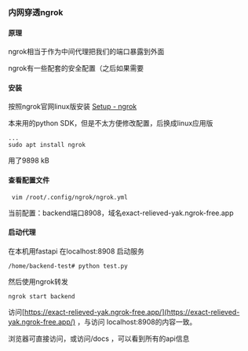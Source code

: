 

### 内网穿透ngrok

#### 原理

ngrok相当于作为中间代理把我们的端口暴露到外面

ngrok有一些配套的安全配置（之后如果需要



#### 安装

按照ngrok官网linux版安装 [Setup - ngrok](https://dashboard.ngrok.com/get-started/setup/linux)

本来用的python SDK，但是不太方便修改配置，后换成linux应用版

```
...
sudo apt install ngrok
```

用了9898 kB



#### 查看配置文件

```
 vim /root/.config/ngrok/ngrok.yml
```

当前配置：backend端口8908，域名exact-relieved-yak.ngrok-free.app



#### 启动代理

在本机用fastapi 在localhost:8908 启动服务

```
/home/backend-test# python test.py
```

然后使用ngrok转发

```
ngrok start backend
```

访问[https://exact-relieved-yak.ngrok-free.app/](https://exact-relieved-yak.ngrok-free.app/) ，与访问 localhost:8908的内容一致。

浏览器可直接访问，或访问/docs ，可以看到所有的api信息
